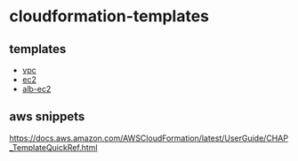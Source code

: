 # cloudformation-templates

## templates
- [vpc](vpc)
- [ec2](ec2)
- [alb-ec2](alb-ec2)

## aws snippets
https://docs.aws.amazon.com/AWSCloudFormation/latest/UserGuide/CHAP_TemplateQuickRef.html
